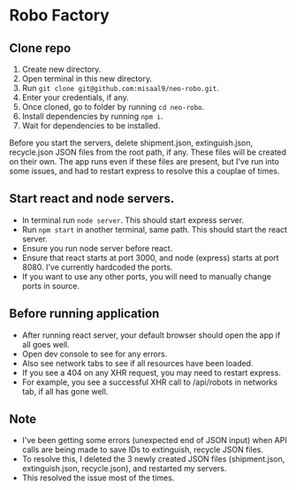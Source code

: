# Robo Factory


## Clone repo
1. Create new directory.
2. Open terminal in this new directory.
3. Run `git clone git@github.com:misaal9/neo-robo.git`.
4. Enter your credentials, if any.
5. Once cloned, go to folder by running `cd neo-robo`.
6. Install dependencies by running `npm i`.
7. Wait for dependencies to be installed.

Before you start the servers, delete shipment.json, extinguish.json, recycle.json JSON files from the root path, if any. These files will be created on their own.
The app runs even if these files are present, but I've run into some issues, and had to restart express to resolve this a couplae of times.

## Start react and node servers.
- In terminal run `node server`. This should start express server.
- Run `npm start` in another terminal, same path. This should start the react server.
- Ensure you run node server before react.
- Ensure that react starts at port 3000, and node (express) starts at port 8080. I've currently hardcoded the ports.
- If you want to use any other ports, you will need to manually change ports in source.

## Before running application
- After running react server, your default browser should open the app if all goes well.
- Open dev console to see for any errors.
- Also see network tabs to see if all resources have been loaded.
- If you see a 404 on any XHR request, you may need to restart express.
- For example, you see a successful XHR call to /api/robots in networks tab, if all has gone well.

## Note
- I've been getting some errors (unexpected end of JSON input) when API calls are being made to save IDs to extinguish, recycle JSON files.
- To resolve this, I deleted the 3 newly created JSON files (shipment.json, extinguish.json, recycle.json), and restarted my servers.
- This resolved the issue most of the times.
